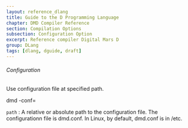 ```yaml
---
layout: reference_dlang
title: Guide to the D Programming Language
chapter: DMD Compiler Reference
section: Compilation Options
subsection: Configuration Option
excerpt: Reference compiler Digital Mars D
group: DLang
tags: [dlang, dguide, draft]
---
```


###### Configuration

Use configuration file at specified path.

<div markdown='1' class='syntax'>
    dmd -conf=<path>

`path`
: A relative or absolute path to the configuration file.
  The configurationn file is dmd.conf.
  In Linux, by default, dmd.conf is in /etc.
</div>
